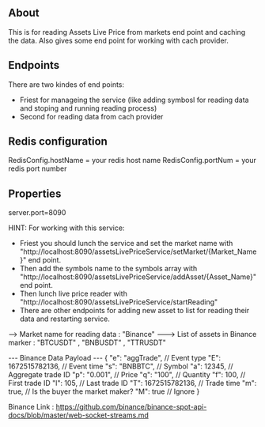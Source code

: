 ## About
This is for reading Assets Live Price from markets end point and caching the data.
Also gives some end point for working with cach provider. 

## Endpoints
There are two kindes of end points:
- Friest for manageing the service (like adding symbosl for reading data and stoping and running reading process)
- Second for reading data from cach provider

## Redis configuration 
RedisConfig.hostName = your redis host name 
RedisConfig.portNum = your redis port number

## Properties
server.port=8090

HINT: For working with this service:
- Friest you should lunch the service and set the market name with "http://localhost:8090/assetsLivePriceService/setMarket/{Market_Name}" end point. 
- Then add the symbols name to the symbols array with "http://localhost:8090/assetsLivePriceService/addAsset/{Asset_Name}" end point.
- Then lunch live price reader with "http://localhost:8090/assetsLivePriceService/startReading"
- There are other endpoints for adding new asset to list for reading their data and restarting service.

--> Market name for reading data : "Binance"
---> List of assets in Binance marker : "BTCUSDT" , "BNBUSDT" , "TTRUSDT"

--- Binance Data Payload ---
{
  "e": "aggTrade",    // Event type
  "E": 1672515782136, // Event time
  "s": "BNBBTC",      // Symbol
  "a": 12345,         // Aggregate trade ID
  "p": "0.001",       // Price
  "q": "100",         // Quantity
  "f": 100,           // First trade ID
  "l": 105,           // Last trade ID
  "T": 1672515782136, // Trade time
  "m": true,          // Is the buyer the market maker?
  "M": true           // Ignore
}

Binance Link : https://github.com/binance/binance-spot-api-docs/blob/master/web-socket-streams.md
